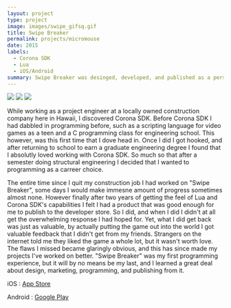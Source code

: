 ```yaml
---
layout: project
type: project
image: images/swipe_gifsq.gif
title: Swipe Breaker
permalink: projects/micromouse
date: 2015
labels:
  - Corona SDK
  - Lua
  - iOS/Android
summary: Swipe Breaker was desinged, developed, and published as a personal project. It is the highlight of my personal enthusiasm for programming and developing, and was a part of my first project as a programmer.
---
```

<div class="ui small rounded images">
  <img class="ui image" src="../images/swipe_gif.gif">
  <img class="ui image" src="http://i.imgur.com/uZ4iJcV.png">
  <img class="ui image" src="http://i.imgur.com/JA3ebty.png">
</div>

While working as a project engineer at a locally owned construction company here in Hawaii, I discovered Corona SDK. Before Corona SDK I had dabbled in programming before, such as a scripting language for video games as a teen and a C programming class for engineering school. This however, was this first time that I dove head in. Once I did I got hooked, and after returning to school to earn a graduate engineering degree I found that I absolutly loved working with Corona SDK. So much so that after a semester doing structural engineering I decided that I wanted to programming as a carreer choice. 

The entire time since I quit my construction job I had worked on "Swipe Breaker", some days I would make immesne amount of progress sometimes almost none. However finally after two years of getting the feel of Lua and Corona SDK's capabilities I felt I had a product that was good enough for me to publish to the developer store. So I did, and when I did I didn't at all get the overwhelming response I had hoped for. Yet, what I did get back was just as valuable, by actually putting the game out into the world I got valuable feedback that I didn't get from my friends. Strangers on the internet told me they liked the game a whole lot, but it wasn't worth love. The flaws I missed became glaringly obvious, and this has since made my projects I've worked on better. "Swipe Breaker" was my first programming experience, but it will by no means be my last, and I learned a great deal about design, marketing, programming, and publishing from it. 


iOS : <a href="https://itunes.apple.com/us/app/swipe-breaker/id985496651?mt=8"><i class="large github icon"></i>App Store</a>

Android : <a href="https://play.google.com/store/apps/details?id=com.worldawaygames.Swipe_Breaker&hl=en"><i class="large github icon"> </i>Google Play</a>


